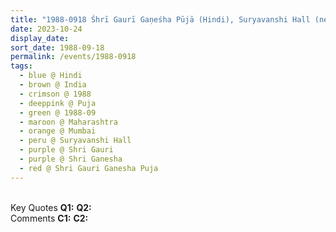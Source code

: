 ```yaml
---
title: "1988-0918 Śhrī Gaurī Gaṇeśha Pūjā (Hindi), Suryavanshi Hall (near Śhivajī Park), Dadar, Mumbai, Maharashtra, India"
date: 2023-10-24
display_date: 
sort_date: 1988-09-18
permalink: /events/1988-0918
tags:
  - blue @ Hindi
  - brown @ India
  - crimson @ 1988
  - deeppink @ Puja
  - green @ 1988-09
  - maroon @ Maharashtra
  - orange @ Mumbai
  - peru @ Suryavanshi Hall
  - purple @ Shri Gauri
  - purple @ Shri Ganesha
  - red @ Shri Gauri Ganesha Puja
---
```


<br>

<wave-list>
  <list-title color="DarkSeaGreen" width="55">Key Quotes</list-title>
  <list-item color="BlanchedAlmond" width="280"><b>Q1:</b> <i></i></list-item>
  <list-item color="Lavender" width="280"><b>Q2:</b> <i></i></list-item>
</wave-list>

<br>

<wave-list>
  <list-title color="DarkSeaGreen" width="55">Comments</list-title>
  <list-item color="BlanchedAlmond" width="280"><b>C1:</b> <i></i></list-item>
  <list-item color="Lavender" width="280"><b>C2:</b> <i></i></list-item>
</wave-list>